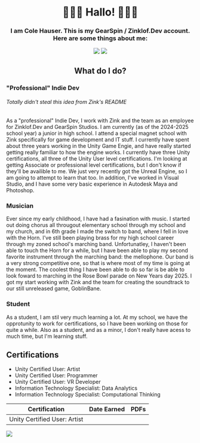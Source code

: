 <!---
HauserCGearSpin/HauserCGearSpin is a ✨ special ✨ repository because its `README.md` (this file) appears on your GitHub profile.
You can click the Preview link to take a look at your changes.

fixed alignment - zink

  - 👋 Hi, I’m @HauserCGearSpin aka Cole Hauser aka Piggo151
  - 👀 I’m interested in Unity, Music, and Computer Science and IT in general.
  - 🌱 I’m currently learning python, Unity, C#, and JS.
  - 💞️ I’m looking to collaborate on nothing right now, but you're welcome to contact me.
  - 📫 How to reach me: hauserc.gearspin@gmail.com or coleht151@gmail.com
  - 😄 Pronouns: He/Him</p>
  - ⚡ Fun fact: I'm currently a junior in High School working on building a portfolio and earning certifications!
--->

<h1 align="center">
  🌈🌸🐬 Hallo! 🐬🌸🌈
</h1>

<h3 align="center">I am Cole Hauser. This is my GearSpin / Zinklof.Dev account. Here are some things about me:</h3>

<p align="center">
  <img src="https://static.wixstatic.com/media/1bf8c6_01059526d44a402db263a996a2f0ad62~mv2.png/v1/fill/w_54,h_54,al_c,q_85,usm_0.66_1.00_0.01,enc_auto/1bf8c6_01059526d44a402db263a996a2f0ad62~mv2.png"/>
  <img src="https://i.ibb.co/YQ9JDdZ/IMG-7643.jpg"/>
</p>

<h2 align="center">
  What do I do?
</h2>

<h3>
  "Professional" Indie Dev
</h3>
<h6>
  Totally didn't steal this idea from Zink's README
</h6>

<p>
  As a "professional" Indie Dev, I work with Zink and the team as an employee for Zinklof.Dev and GearSpin Studios. I am currently (as of the 2024-2025 school year) a junior in high school. I attend a special magnet school with Zink specifically for game development and IT stuff. I currently have spent about three years working in the Unity Game Engie, and have really started getting really familiar to how the engine works. I currently have three Unity certifications, all three of the Unity User level certifications. I'm looking at getting Associate or professional level certifications, but I don't know if they'll be availible to me. We just very recently got the Unreal Engine, so I am going to attempt to learn that too. In addition, I've worked in Visual Studio, and I have some very basic experience in Autodesk Maya and Photoshop.
</p>

<h3>
  Musician
</h3>

<p>
  Ever since my early childhood, I have had a fasination with music. I started out doing chorus all througout elementary school through my school and my church, and in 6th grade I made the switch to band, where I fell in love with the Horn. I've still been playing brass for my high school career through my zoned school's marching band. Unfortunatley, I haven't been able to touch the Horn for a while, but I have been able to play my second favorite instrument through the marching band: the mellophone. Our band is a very strong competitive one, so that is where most of my time is going at the moment. The coolest thing I have been able to do so far is be able to look foward to marching in the Rose Bowl parade on New Years day 2025. I got my start working with Zink and the team for creating the soundtrack to our still unreleased game, GoblinBane.
</p>

<h3>
  Student
</h3>
<p>
  As a student, I am stil very much learning a lot. At my school, we have the opprotunity to work for certifications, so I have been working on those for quite a while. Also as a student, and as a minor, I don't really have acess to much time, but I'm learning stuff.
</p>

<h2>
Certifications
</h2>

<ul>
  <li>
    Unity Certified User: Artist
  </li>
  
  <li>
    Unity Certified User: Programmer
  </li>
  
  <li>
    Unity Certified User: VR Developer
  </li>
  
  <li>
    Information Technology Specialist: Data Analytics
  </li>
  
  <li>
    Information Technology Specialist: Computational Thinking
  </li>
    
</ul>

| Certification | Date Earned | PDFs |
|:---:|:---:|:---:|
| Unity Certified User: Artist |


<p>
  <img src="https://img.icons8.com/color/c-sharp-logo.png"/>
</p>
